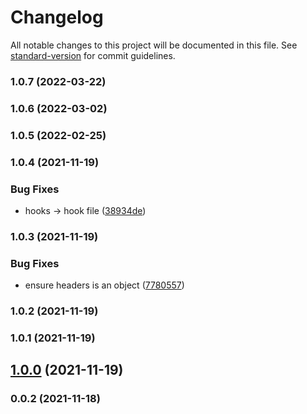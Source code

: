 # Changelog

All notable changes to this project will be documented in this file. See [standard-version](https://github.com/conventional-changelog/standard-version) for commit guidelines.

### 1.0.7 (2022-03-22)

### 1.0.6 (2022-03-02)

### 1.0.5 (2022-02-25)

### 1.0.4 (2021-11-19)


### Bug Fixes

* hooks → hook file ([38934de](https://github.com/Kikobeats/https-tls/commit/38934de9bf8fa574431c3d3a59c468ccc89b5c3f))

### 1.0.3 (2021-11-19)


### Bug Fixes

* ensure headers is an object ([7780557](https://github.com/Kikobeats/https-tls/commit/7780557d9d9b5e25a567418454f4d0526661129d))

### 1.0.2 (2021-11-19)

### 1.0.1 (2021-11-19)

## [1.0.0](https://github.com/Kikobeats/https-tls/compare/v0.0.2...v1.0.0) (2021-11-19)

### 0.0.2 (2021-11-18)
